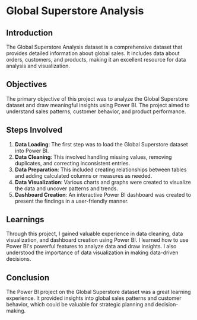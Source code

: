 # Global Superstore Analysis

## Introduction

The Global Superstore Analysis dataset is a comprehensive dataset that provides detailed information about global sales. It includes data about orders, customers, and products, making it an excellent resource for data analysis and visualization.

## Objectives

The primary objective of this project was to analyze the Global Superstore dataset and draw meaningful insights using Power BI. The project aimed to understand sales patterns, customer behavior, and product performance.

## Steps Involved

1. **Data Loading**: The first step was to load the Global Superstore dataset into Power BI.
2. **Data Cleaning**: This involved handling missing values, removing duplicates, and correcting inconsistent entries.
3. **Data Preparation**: This included creating relationships between tables and adding calculated columns or measures as needed.
4. **Data Visualization**: Various charts and graphs were created to visualize the data and uncover patterns and trends.
5. **Dashboard Creation**: An interactive Power BI dashboard was created to present the findings in a user-friendly manner.

## Learnings

Through this project, I gained valuable experience in data cleaning, data visualization, and dashboard creation using Power BI. I learned how to use Power BI's powerful features to analyze data and draw insights. I also understood the importance of data visualization in making data-driven decisions.

## Conclusion

The Power BI project on the Global Superstore dataset was a great learning experience. It provided insights into global sales patterns and customer behavior, which could be valuable for strategic planning and decision-making.
